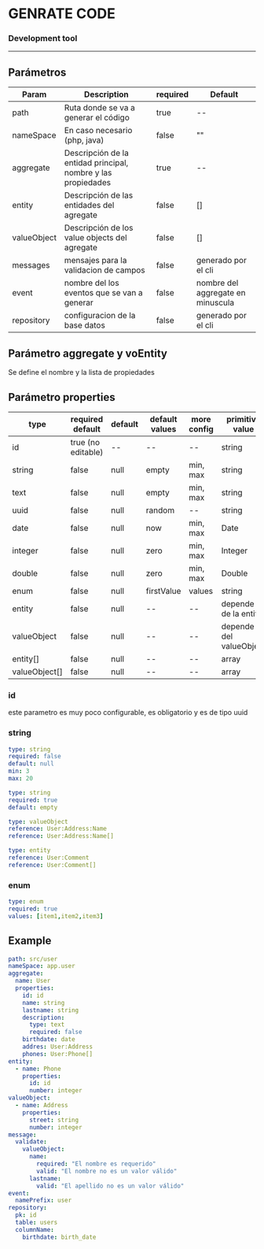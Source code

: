 # GENRATE CODE
### Development tool

----

## Parámetros
| Param       | Description                                                   | required | Default                           |
| ----------- | ------------------------------------------------------------- | -------- | --------------------------------- |
| path        | Ruta donde se va a generar el código                          | true     | --                                |
| nameSpace   | En caso necesario (php, java)                                 | false    | ""                                |
| aggregate   | Descripción de la entidad principal, nombre y las propiedades | true     | --                                |
| entity      | Descripción de las entidades del agregate                     | false    | []                                |
| valueObject | Descripción de los value objects del agregate                 | false    | []                                |
| messages    | mensajes para la validacion de campos                         | false    | generado por el cli               |
| event       | nombre del los eventos que se van a generar                   | false    | nombre del aggregate en minuscula |
| repository  | configuracion de la base datos                                | false    | generado por el cli               |



## Parámetro **aggregate** y voEntity
Se define el nombre y la lista de propiedades


## Parámetro **properties**

| type          | required default   | default | default values | more config | primitive value         | length    | db       |
| ------------- | ------------------ | ------- | -------------- | ----------- | ----------------------- | --------- | -------- |
| id            | true (no editable) | --      | --             | --          | string                  | 36        | string   |
| string        | false              | null    | empty          | min, max    | string                  | 255 o máx | string   |
| text          | false              | null    | empty          | min, max    | string                  | max       | text     |
| uuid          | false              | null    | random         | --          | string                  | 36        | string   |
| date          | false              | null    | now            | min, max    | Date                    | ---       | dateTime |
| integer       | false              | null    | zero           | min, max    | Integer                 | ---       | integer  |
| double        | false              | null    | zero           | min, max    | Double                  | ---       | double   |
| enum          | false              | null    | firstValue     | values      | string                  | ---       | string   |
| entity        | false              | null    | --             | --          | depende de la entity    | ---       | ---      |
| valueObject   | false              | null    | --             | --          | depende del valueObject | ---       | ---      |
| entity[]      | false              | null    | --             | --          | array                   | ---       | json     |
| valueObject[] | false              | null    | --             | --          | array                   | ---       | json     |



### id
este parametro es muy poco configurable, es obligatorio y es de tipo uuid

### string
```yaml
type: string
required: false
default: null
min: 3
max: 20
```
```yaml
type: string
required: true
default: empty
```

```yaml
type: valueObject
reference: User:Address:Name
reference: User:Address:Name[]
```

```yaml
type: entity
reference: User:Comment
reference: User:Comment[]
```

### enum
```yaml
type: enum
required: true
values: [item1,item2,item3]
```


## Example
```yaml
path: src/user
nameSpace: app.user
aggregate:
  name: User
  properties:
    id: id
    name: string
    lastname: string
    description:
      type: text
      required: false
    birthdate: date
    addres: User:Address
    phones: User:Phone[]
entity:
  - name: Phone
    properties:
      id: id
      number: integer
valueObject:
  - name: Address
    properties:
      street: string
      number: integer
message:
  validate:
    valueObject:
      name:
        required: "El nombre es requerido"
        valid: "El nombre no es un valor válido"
      lastname:
        valid: "El apellido no es un valor válido"
event:
  namePrefix: user
repository:
  pk: id
  table: users
  columnName:
    birthdate: birth_date
```